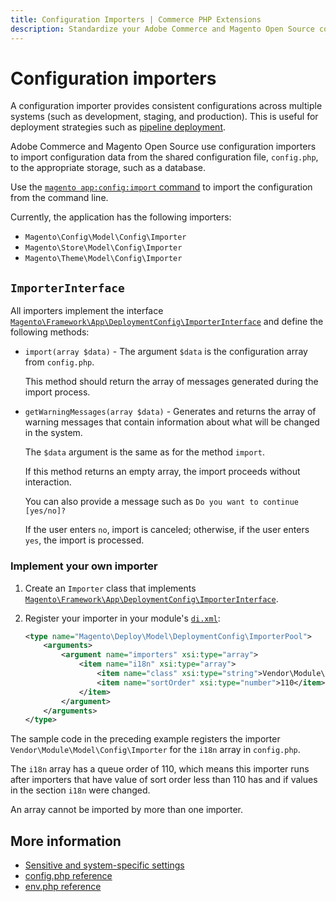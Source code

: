 ```yaml
---
title: Configuration Importers | Commerce PHP Extensions
description: Standardize your Adobe Commerce and Magento Open Source configuration settings across multiple systems with configuration importers.
---
```


# Configuration importers

A configuration importer provides consistent configurations across multiple systems (such as development, staging, and production).
This is useful for deployment strategies such as [pipeline deployment](https://experienceleague.adobe.com/docs/commerce-operations/configuration-guide/deployment/overview.html).

Adobe Commerce and Magento Open Source use configuration importers to import configuration data from the shared configuration file, `config.php`, to the appropriate storage, such as a database.

Use the [`magento app:config:import` command](https://experienceleague.adobe.com/docs/commerce-operations/configuration-guide/cli/configuration-management/import-configuration.html) to import the configuration from the command line.

Currently, the application has the following importers:

*  `Magento\Config\Model\Config\Importer`
*  `Magento\Store\Model\Config\Importer`
*  `Magento\Theme\Model\Config\Importer`

## `ImporterInterface`

All importers implement the interface [`Magento\Framework\App\DeploymentConfig\ImporterInterface`][importer-interface] and define the following methods:

*  `import(array $data)` - The argument `$data` is the configuration array from `config.php`.

   This method should return the array of messages generated during the import process.

*  `getWarningMessages(array $data)` - Generates and returns the array of warning messages that contain information about what will be changed in the system.

   The `$data` argument is the same as for the method `import`.

   If this method returns an empty array, the import proceeds without interaction.

   You can also provide a message such as `Do you want to continue [yes/no]?`

   If the user enters `no`, import is canceled; otherwise, if the user enters `yes`, the import is processed.

### Implement your own importer

1. Create an `Importer` class that implements [`Magento\Framework\App\DeploymentConfig\ImporterInterface`][importer-interface].
1. Register your importer in your module's [`di.xml`](../components/dependency-injection.md):

   ```xml
   <type name="Magento\Deploy\Model\DeploymentConfig\ImporterPool">
       <arguments>
           <argument name="importers" xsi:type="array">
               <item name="i18n" xsi:type="array">
                   <item name="class" xsi:type="string">Vendor\Module\Model\Config\Importer</item>
                   <item name="sortOrder" xsi:type="number">110</item>
               </item>
           </argument>
       </arguments>
   </type>
   ```

The sample code in the preceding example registers the importer `Vendor\Module\Model\Config\Importer` for the `i18n` array in `config.php`.

The `i18n` array has a queue order of 110, which means this importer runs after importers that have value of sort order less than 110 has and if values in the section `i18n` were changed.

<InlineAlert variant="info" slots="text"/>

An array cannot be imported by more than one importer.

## More information

*  [Sensitive and system-specific settings](sensitive-environment-settings.md)
*  [config.php reference](https://experienceleague.adobe.com/docs/commerce-operations/configuration-guide/files/config-reference-configphp.html)
*  [env.php reference](https://experienceleague.adobe.com/docs/commerce-operations/configuration-guide/files/config-reference-envphp.html)

[importer-interface]:https://github.com/magento/magento2/blob/2.4/lib/internal/Magento/Framework/App/DeploymentConfig/ImporterInterface.php
